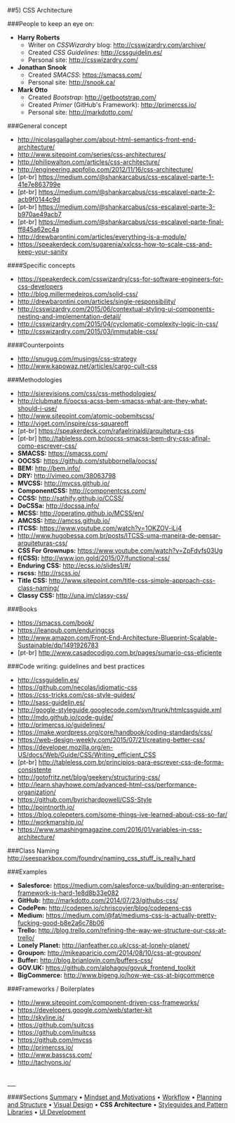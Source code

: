 ##5) CSS Architecture

###People to keep an eye on:
- **Harry Roberts**
  - Writer on *CSSWizardry* blog: http://csswizardry.com/archive/
  - Created *CSS Guidelines*: http://cssguidelin.es/
  - Personal site: http://csswizardry.com/
- **Jonathan Snook**
  - Created *SMACSS*: https://smacss.com/
  - Personal site: http://snook.ca/
- **Mark Otto**
  - Created *Bootstrap*: http://getbootstrap.com/
  - Created *Primer* (GitHub's Framework): http://primercss.io/
  - Personal site: http://markdotto.com/

###General concept
- http://nicolasgallagher.com/about-html-semantics-front-end-architecture/
- http://www.sitepoint.com/series/css-architectures/
- http://philipwalton.com/articles/css-architecture/
- http://engineering.appfolio.com/2012/11/16/css-architecture/
- [pt-br] https://medium.com/@shankarcabus/css-escalavel-parte-1-41e7e863799e
- [pt-br] https://medium.com/@shankarcabus/css-escalavel-parte-2-acb9f0144c9d
- [pt-br] https://medium.com/@shankarcabus/css-escalavel-parte-3-b970ae49acb7
- [pt-br] https://medium.com/@shankarcabus/css-escalavel-parte-final-ff845a62ec4a
- http://drewbarontini.com/articles/everything-is-a-module/
- https://speakerdeck.com/sugarenia/xxlcss-how-to-scale-css-and-keep-your-sanity


####Specific concepts
- https://speakerdeck.com/csswizardry/css-for-software-engineers-for-css-developers
- http://blog.millermedeiros.com/solid-css/
- http://drewbarontini.com/articles/single-responsibility/
- http://csswizardry.com/2015/06/contextual-styling-ui-components-nesting-and-implementation-detail/
- http://csswizardry.com/2015/04/cyclomatic-complexity-logic-in-css/
- http://csswizardry.com/2015/03/immutable-css/


####Counterpoints
- http://snugug.com/musings/css-strategy
- http://www.kapowaz.net/articles/cargo-cult-css


###Methodologies
- http://sixrevisions.com/css/css-methodologies/
- http://clubmate.fi/oocss-acss-bem-smacss-what-are-they-what-should-i-use/
- http://www.sitepoint.com/atomic-oobemitscss/
- http://viget.com/inspire/css-squareoff
- [pt-br] https://speakerdeck.com/rafaelrinaldi/arquitetura-css
- [pt-br] http://tableless.com.br/oocss-smacss-bem-dry-css-afinal-como-escrever-css/
- **SMACSS:** https://smacss.com/
- **OOCSS:** https://github.com/stubbornella/oocss/
- **BEM:** http://bem.info/
- **DRY:** http://vimeo.com/38063798
- **MVCSS:** http://mvcss.github.io/
- **ComponentCSS:** http://componentcss.com/
- **CCSS:** http://sathify.github.io/CCSS/
- **DoCSSa:** http://docssa.info/
- **MCSS:** http://operatino.github.io/MCSS/en/
- **AMCSS:** http://amcss.github.io/
- **ITCSS:** https://www.youtube.com/watch?v=1OKZOV-iLj4
- http://www.hugobessa.com.br/posts/ITCSS-uma-maneira-de-pensar-arquiteturas-css/
- **CSS For Grownups:** https://www.youtube.com/watch?v=ZpFdyfs03Ug
- **f(CSS):** http://www.jon.gold/2015/07/functional-css/
- **Enduring CSS:** http://ecss.io/slides1/#/
- **rscss:** http://rscss.io/
- **Title CSS:** http://www.sitepoint.com/title-css-simple-approach-css-class-naming/
- **Classy CSS:** http://una.im/classy-css/


###Books
- https://smacss.com/book/
- https://leanpub.com/enduringcss
- http://www.amazon.com/Front-End-Architecture-Blueprint-Scalable-Sustainable/dp/1491926783
- [pt-br] http://www.casadocodigo.com.br/pages/sumario-css-eficiente


###Code writing: guidelines and best practices
- http://cssguidelin.es/
- https://github.com/necolas/idiomatic-css
- https://css-tricks.com/css-style-guides/
- http://sass-guidelin.es/
- http://google-styleguide.googlecode.com/svn/trunk/htmlcssguide.xml
- http://mdo.github.io/code-guide/
- http://primercss.io/guidelines/
- https://make.wordpress.org/core/handbook/coding-standards/css/
- https://web-design-weekly.com/2015/07/21/creating-better-css/
- https://developer.mozilla.org/en-US/docs/Web/Guide/CSS/Writing_efficient_CSS
- [pt-br] http://tableless.com.br/principios-para-escrever-css-de-forma-consistente
- http://gotofritz.net/blog/geekery/structuring-css/
- http://learn.shayhowe.com/advanced-html-css/performance-organization/
- https://github.com/byrichardpowell/CSS-Style
- http://pointnorth.io/
- https://blog.colepeters.com/some-things-ive-learned-about-css-so-far/
- http://workmanship.io/
- https://www.smashingmagazine.com/2016/01/variables-in-css-architecture/


###Class Naming
http://seesparkbox.com/foundry/naming_css_stuff_is_really_hard



###Examples
- **Salesforce:** https://medium.com/salesforce-ux/building-an-enterprise-framework-is-hard-1e8d8b33e082
- **GitHub:** http://markdotto.com/2014/07/23/githubs-css/
- **CodePen:** http://codepen.io/chriscoyier/blog/codepens-css
- **Medium:** https://medium.com/@fat/mediums-css-is-actually-pretty-fucking-good-b8e2a6c78b06
- **Trello:** http://blog.trello.com/refining-the-way-we-structure-our-css-at-trello/
- **Lonely Planet:** http://ianfeather.co.uk/css-at-lonely-planet/
- **Groupon:** http://mikeaparicio.com/2014/08/10/css-at-groupon/
- **Buffer:** http://blog.brianlovin.com/buffers-css/
- **GOV.UK:** https://github.com/alphagov/govuk_frontend_toolkit
- **BigCommerce:** http://www.bigeng.io/how-we-css-at-bigcommerce


###Frameworks / Boilerplates
- http://www.sitepoint.com/component-driven-css-frameworks/
- https://developers.google.com/web/starter-kit
- http://skyline.is/
- https://github.com/suitcss
- https://github.com/inuitcss
- https://github.com/mvcss
- http://primercss.io/
- http://www.basscss.com/
- http://tachyons.io/


<br/>
___

####Sections
[Summary](README.md) • [Mindset and Motivations](mindset-and-motivations.md) • [Workflow](workflow.md) • [Planning and Structure](planning-and-structure.md) • [Visual Design](visual-design.md) • **CSS Architecture** • [Styleguides and Pattern Libraries](styleguides-and-pattern-libraries.md) • [UI Development](ui-development.md)
